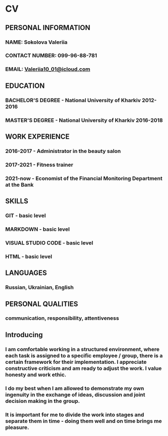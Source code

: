 # CV
## PERSONAL INFORMATION
### NAME: Sokolova Valeriia
### CONTACT NUMBER: 099-96-88-781
### EMAIL: Valeriia10_01@icloud.com
## EDUCATION
### BACHELOR'S DEGREE - National University of Kharkiv 2012-2016
### MASTER'S DEGREE - National University of Kharkiv 2016-2018
## WORK EXPERIENCE
### 2016-2017 - Administrator in the beauty salon
### 2017-2021 - Fitness trainer
### 2021-now - Economist of the Financial Monitoring Department at the Bank
## SKILLS
### GIT - basic level
### MARKDOWN - basic level
### VISUAL STUDIO CODE - basic level
### HTML - basic level
## LANGUAGES
### Russian, Ukrainian, English
## PERSONAL QUALITIES
### сommunication, responsibility, attentiveness
## Introducing
### I am comfortable working in a structured environment, where each task is assigned to a specific employee / group, there is a certain framework for their implementation. I appreciate constructive criticism and am ready to adjust the work. I value honesty and work ethic.
### I do my best when I am allowed to demonstrate my own ingenuity in the exchange of ideas, discussion and joint decision making in the group.
### It is important for me to divide the work into stages and separate them in time - doing them well and on time brings me pleasure.